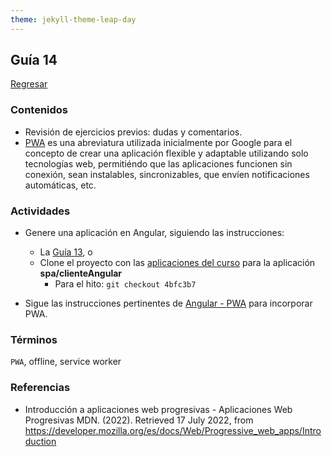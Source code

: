 ```yaml
---
theme: jekyll-theme-leap-day
---
```


## Guía 14

[Regresar](/DAWM/)

### Contenidos

* Revisión de ejercicios previos: dudas y comentarios.
* [PWA](https://developer.mozilla.org/es/docs/Web/Progressive_web_apps/Introduction) es una abreviatura utilizada inicialmente por Google para el concepto de crear una aplicación flexible y adaptable utilizando solo tecnologías web, permitiéndo que las aplicaciones funcionen sin conexión, sean instalables, sincronizables, que envíen notificaciones automáticas, etc.


### Actividades

* Genere una aplicación en Angular, siguiendo las instrucciones:
  
  + La [Guía 13](https://dawfiec.github.io/DAWM/guias/guia13.html), o 
  + Clone el proyecto con las [aplicaciones del curso](https://github.com/DAWFIEC/DAWM/tree/app) para la aplicación **spa/clienteAngular**
    - Para el hito: `git checkout 4bfc3b7`

* Sigue las instrucciones pertinentes de [Angular - PWA](https://dawfiec.github.io/DAWM/tutoriales/angular_pwa.html) para incorporar PWA.


### Términos

`PWA`, offline, service worker

### Referencias

* Introducción a aplicaciones web progresivas - Aplicaciones Web Progresivas MDN. (2022). Retrieved 17 July 2022, from https://developer.mozilla.org/es/docs/Web/Progressive_web_apps/Introduction